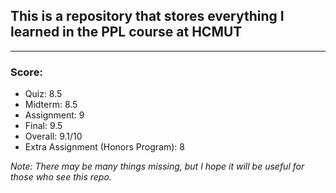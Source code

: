 ## This is a repository that stores everything I learned in the PPL course at HCMUT

---

### Score:

- Quiz: 8.5
- Midterm: 8.5
- Assignment: 9
- Final: 9.5
- Overall: 9.1/10
- Extra Assignment (Honors Program): 8

_Note: There may be many things missing, but I hope it will be useful for those who see this repo._
